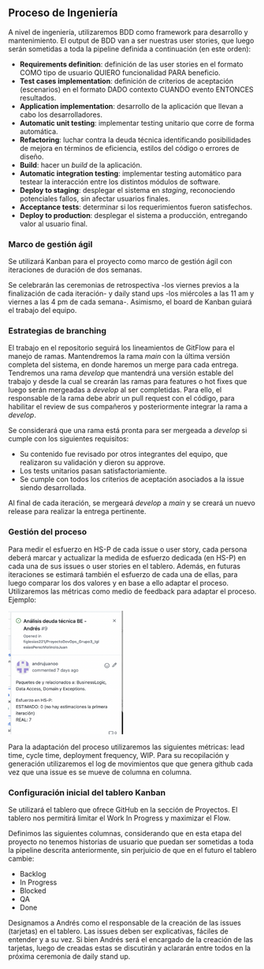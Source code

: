 ## Proceso de Ingeniería

A nivel de ingeniería, utilizaremos BDD como framework para desarrollo y mantenimiento. El output de BDD van a ser nuestras user stories, que luego serán sometidas a toda la pipeline definida a continuación (en este orden):

- **Requirements definition**: definición de las user stories en el formato COMO tipo de usuario QUIERO funcionalidad PARA beneficio.
- **Test cases implementation**: definición de criterios de aceptación (escenarios) en el formato DADO contexto CUANDO evento ENTONCES resultados.
- **Application implementation**: desarrollo de la aplicación que llevan a cabo los desarrolladores.
- **Automatic unit testing**: implementar testing unitario que corre de forma automática.
- **Refactoring**: luchar contra la deuda técnica identificando posibilidades de mejora en términos de eficiencia, estilos del código o errores de diseño.
- **Build**: hacer un _build_ de la aplicación.
- **Automatic integration testing**: implementar testing automático para testear la interacción entre los distintos módulos de software.
- **Deploy to staging**: desplegar el sistema en _staging_, reconociendo potenciales fallos, sin afectar usuarios finales.
- **Acceptance tests**: determinar si los requerimientos fueron satisfechos.
- **Deploy to production**: desplegar el sistema a producción, entregando valor al usuario final.

### Marco de gestión ágil

Se utilizará Kanban para el proyecto como marco de gestión ágil con iteraciones de duración de dos semanas.

Se celebrarán las ceremonias de retrospectiva -los viernes previos a la finalización de cada iteración- y daily stand ups -los miércoles a las 11 am y viernes a las 4 pm de cada semana-. Asimismo, el board de Kanban guiará el trabajo del equipo.

### Estrategias de branching

El trabajo en el repositorio seguirá los lineamientos de GitFlow para el manejo de ramas. Mantendremos la rama _main_ con la última versión completa del sistema, en donde haremos un merge para cada entrega. Tendremos una rama _develop_ que mantendrá una versión estable del trabajo y desde la cual se crearán las ramas para features o hot fixes que luego serán mergeadas a _develop_ al ser completidas. Para ello, el responsable de la rama debe abrir un pull request con el código, para habilitar el review de sus compañeros y posteriormente integrar la rama a _develop_.

Se considerará que una rama está pronta para ser mergeada a _develop_ si cumple con los siguientes requisitos:

- Su contenido fue revisado por otros integrantes del equipo, que realizaron su validación y dieron su approve.
- Los tests unitarios pasan satisfactoriamiente.
- Se cumple con todos los criterios de aceptación asociados a la issue siendo desarrollada.

Al final de cada iteración, se mergeará _develop_ a _main_ y se creará un nuevo release para realizar la entrega pertinente.

### Gestión del proceso

Para medir el esfuerzo en HS-P de cada issue o user story, cada persona deberá marcar y actualizar la medida de esfuerzo dedicada (en HS-P) en cada una de sus issues o user stories en el tablero. Además, en futuras iteraciones se estimará también el esfuerzo de cada una de ellas, para luego comparar los dos valores y en base a ello adaptar el proceso. Utilizaremos las métricas como medio de feedback para adaptar el proceso. Ejemplo:

<img src="/Imagenes/ejemplo_card_esfuerzo.png" style="height: 250px" />

Para la adaptación del proceso utilizaremos las siguientes métricas: lead time, cycle time, deployment frequency, WIP. Para su recopilación y generación utilizaremos el log de movimientos que que genera github cada vez que una issue es se mueve de columna en columna.

### Configuración inicial del tablero Kanban

Se utilizará el tablero que ofrece GitHub en la sección de Proyectos. El tablero nos permitirá limitar el Work In Progress y maximizar el Flow.

Definimos las siguientes columnas, considerando que en esta etapa del proyecto no tenemos historias de usuario que puedan ser sometidas a toda la pipeline descrita anteriormente, sin perjuicio de que en el futuro el tablero cambie:

- Backlog
- In Progress
- Blocked
- QA
- Done

Designamos a Andrés como el responsable de la creación de las issues (tarjetas) en el tablero. Las issues deben ser explicativas, fáciles de entender y a su vez. Si bien Andrés será el encargado de la creación de las tarjetas, luego de creadas estas se discutirán y aclararán entre todos en la próxima ceremonia de daily stand up.